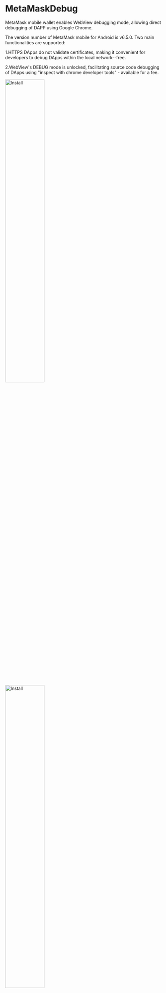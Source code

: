 # MetaMaskDebug
MetaMask mobile wallet enables WebView debugging mode, allowing direct debugging of DAPP using Google Chrome.

The version number of MetaMask mobile for Android is v6.5.0.
Two main functionalities are supported:

1.HTTPS DApps do not validate certificates, making it convenient for developers to debug DApps within the local network--free.

2.WebView's DEBUG mode is unlocked, facilitating source code debugging of DApps using "inspect with chrome developer tools" - available for a fee.


<img src="pic/1.jpg" alt="Install" width="50%" height="50%">
<img src="pic/2.jpg" alt="Install" width="50%" height="50%">
<img src="pic/3.jpg" alt="Install" width="50%" height="50%">
<img src="pic/4.jpg" alt="Install" width="50%" height="50%">
<img src="pic/5.jpg" alt="Install" width="50%" height="50%">
<img src="pic/6.jpg" alt="Install" width="50%" height="50%">
<img src="pic/7.jpg" alt="Install" width="50%" height="50%">
<img src="pic/8.jpg" alt="Install" width="50%" height="50%">
<img src="pic/9.jpg" alt="Install" width="50%" height="50%">
<img src="pic/10.png" alt="Install" width="50%" height="50%">
<img src="pic/11.png" alt="Install" width="50%" height="50%">
<img src="pic/12.png" alt="Install" width="50%" height="50%">
<img src="pic/12.png" alt="Install" width="50%" height="50%">
<img src="pic/13.png" alt="Install" width="50%" height="50%">
<img src="pic/14.png" alt="Install" width="50%" height="50%">
<img src="pic/15.png" alt="Install" width="50%" height="50%">
<img src="pic/16.png" alt="Install" width="50%" height="50%">
<img src="pic/17.png" alt="Install" width="50%" height="50%">
<img src="pic/18.png" alt="Install" width="50%" height="50%">